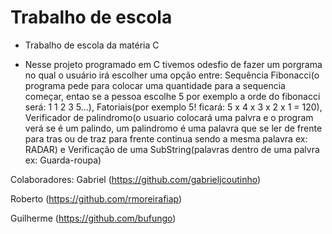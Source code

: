 # Trabalho de escola
- Trabalho de escola da matéria C

- Nesse projeto programado em C tivemos odesfio de fazer um porgrama no qual o usuário irá escolher uma opção entre: Sequência Fibonacci(o programa pede para colocar uma quantidade para a sequencia começar, entao se a pessoa escolhe 5 por exemplo a orde do fibonacci será: 1 1 2 3 5...), Fatoriais(por exemplo 5! ficará: 5 x 4 x 3 x 2 x 1 = 120), Verificador de palindromo(o usuario colocará uma palvra e o program verá se é um palindo, um palindromo é uma palavra que se ler de frente para tras ou de traz para frente continua sendo a mesma palavra ex: RADAR) e Verificação de uma SubString(palavras dentro de uma palvra ex: Guarda-roupa)

Colaboradores: 
 Gabriel    (https://github.com/gabrieljcoutinho)
 
 Roberto    (https://github.com/rmoreirafiap)
 
 Guilherme  (https://github.com/bufungo)

